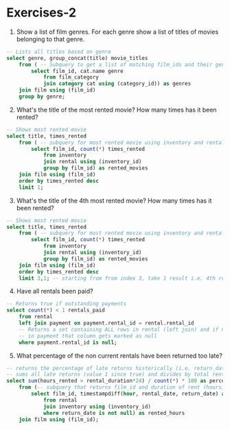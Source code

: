 # Exercises-2
1. Show a list of film genres. For each genre show a list of titles of movies belonging to that genre.
```sql
-- Lists all titles based on genre
select genre, group_concat(title) movie_titles
    from ( -- Subquery to get a list of matching film_ids and their genres
        select film_id, cat.name genre
            from film_category
            join category cat using (category_id)) as genres
    join film using (film_id)
    group by genre;
```
2. What's the title of the most rented movie? How many times has it been rented?
```sql
-- Shows most rented movie
select title, times_rented
    from ( -- subquery for most rented movie using inventory and rental
        select film_id, count(*) times_rented
            from inventory
            join rental using (inventory_id)
            group by film_id) as rented_movies
    join film using (film_id)
    order by times_rented desc
    limit 1;
```
3. What's the title of the 4th most rented movie? How many times has it been rented?
```sql
-- Shows most rented movie
select title, times_rented
    from ( -- subquery for most rented movie using inventory and rental
        select film_id, count(*) times_rented
            from inventory
            join rental using (inventory_id)
            group by film_id) as rented_movies
    join film using (film_id)
    order by times_rented desc
    limit 3,1; -- starting from from index 3, take 1 result i.e. 4th row
```
4. Have all rentals been paid?
```sql
-- Returns true if outstanding payments
select count(*) < 1 rentals_paid
    from rental
    left join payment on payment.rental_id = rental.rental_id
    -- Returns a set containing ALL rows in rental (left join) and if no matching rental_id found
    -- in payment that column gets marked as null
    where payment.rental_id is null;
```
5. What percentage of the non current rentals have been returned too late?
```sql
-- returns the percentage of late returns historically (i.e. return_date not null)
-- sums all late returns (value 1 since true) and divides by total rentals (count), then converts to % 
select sum(hours_rented > rental_duration*24) / count(*) * 100 as percentage_late_returns
    from (-- subquery that returns film_id and duration of rent (hours)
        select film_id, timestampdiff(hour, rental_date, return_date) as hours_rented
            from rental
            join inventory using (inventory_id)
            where return_date is not null) as rented_hours
    join film using (film_id);
```